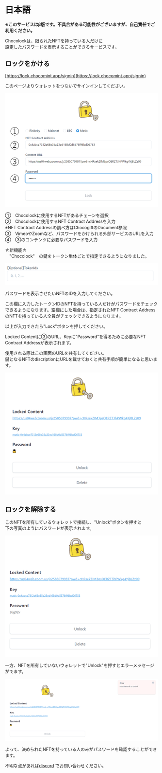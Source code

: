 # 日本語

**※このサービスはβ版です。不具合がある可能性がございますが、自己責任でご利用ください。**

Chocolockは、限られたNFTを持っている人だけに  
設定したパスワードを表示することができるサービスです。

## ロックをかける

[https://lock.chocomint.app/signin](https://lock.chocomint.app/signin)

このページよりウォレットをつないでサインインしてください。

![](../../../.gitbook/assets/image%20%2836%29%20%281%29.png)

①　Chocolockに使用するNFTがあるチェーンを選択  
②　Chocolockに使用するNFT Contract Addressを入力   
       ※NFT Contract Addressの調べ方はChocogiftのDocument参照  
③　VimeoやZoomなど、パスワードをかけられる外部サービスのURLを入力  
④　③のコンテンツに必要なパスワードを入力

☆新機能☆  
　"Chocolock"　の鍵をトークン単体ごとで指定できるようになりました。

![](../../../.gitbook/assets/image%20%284%29%20%281%29.png)

パスワードを表示させたいNFTのIDを入力してください。

この欄に入力したトークンIDのNFTを持っている人だけがパスワードをチェックできるようになります。空欄にした場合は、指定されたNFT Contract AddressのNFTを持っている人全員がチェックできるようになります。

以上が入力できたら"Lock"ボタンを押してください。

Locked Contentに③のURL、Keyに"Password"を得るために必要なNFT Contract Addressが表示されます。

使用される際はこの画面のURLを共有してください。  
鍵となるNFTのdiscriptionにURLを載せておくと共有手順が簡単になると思います。

![](../../../.gitbook/assets/image%20%283%29%20%281%29.png)

## ロックを解除する

このNFTを所有しているウォレットで接続し、"Unlock"ボタンを押すと  
下の写真のようにパスワードが表示されます。

![](../../../.gitbook/assets/image%20%2825%29%20%281%29.png)

一方、NFTを所有していないウォレットで"Unlock"を押すとエラーメッセージがでます。

![](../../../.gitbook/assets/image%20%289%29.png)

よって、決められたNFTを持っている人のみがパスワードを確認することができます。



不明な点があれば[discord](https://discord.gg/EaCUBgAu) でお問い合わせください。


